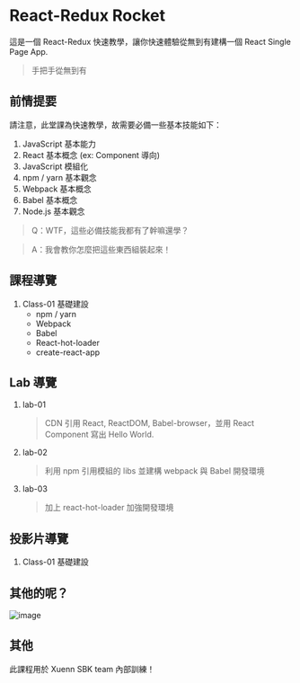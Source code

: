 # React-Redux Rocket

這是一個 React-Redux 快速教學，讓你快速體驗從無到有建構一個 React Single Page App.

> 手把手從無到有

## 前情提要

請注意，此堂課為快速教學，故需要必備一些基本技能如下：

1. JavaScript 基本能力
2. React 基本概念 (ex: Component 導向)
3. JavaScript 模組化
4. npm / yarn 基本觀念
5. Webpack 基本概念
6. Babel 基本概念
7. Node.js 基本觀念

> Q：WTF，這些必備技能我都有了幹嘛還學？

> A：我會教你怎麼把這些東西組裝起來！

## 課程導覽

1. Class-01 基礎建設
    - npm / yarn
    - Webpack
    - Babel
    - React-hot-loader
    - create-react-app

## Lab 導覽

1. lab-01 
    > CDN 引用 React, ReactDOM, Babel-browser，並用 React Component 寫出 Hello World.
2. lab-02
    > 利用 npm 引用模組的 libs 並建構 webpack 與 Babel 開發環境
3. lab-03
    > 加上 react-hot-loader 加強開發環境

## 投影片導覽

1. Class-01 基礎建設

## 其他的呢？

![image]('./img/TO_BE_CONTINUED.png')

## 其他

此課程用於 Xuenn SBK team 內部訓練！
